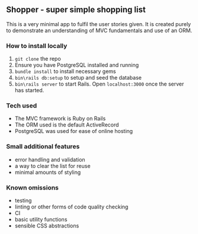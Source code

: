 ## Shopper - super simple shopping list
This is a very minimal app to fulfil the user stories given. It is created purely to demonstrate an understanding of MVC fundamentals and use of an ORM.
### How to install locally
1. `git clone` the repo
2. Ensure you have PostgreSQL installed and running
3. `bundle install` to install necessary gems
4. `bin\rails db:setup` to setup and seed the database
5. `bin\rails server` to start Rails. Open `localhost:3000` once the server has started.

### Tech used
- The MVC framework is Ruby on Rails
- The ORM used is the default ActiveRecord
- PostgreSQL was used for ease of online hosting

### Small additional features
- error handling and validation
- a way to clear the list for reuse
- minimal amounts of styling

### Known omissions
- testing
- linting or other forms of code quality checking
- CI
- basic utility functions
- sensible CSS abstractions
